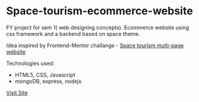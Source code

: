# Space-tourism-ecommerce-website
FY project for sem 1( web designing concepts). Ecommerce website using css framework and a backend based on space theme.

Idea inspired by Frontend-Mentor challange - [Space tourism multi-page website](https://www.frontendmentor.io/challenges/space-tourism-multipage-website-gRWj1URZ3)

Technologies used:
- HTML5, CSS, Javascript
- mongoDB, express, nodejs


[Visit Site](https://space-tourism-ecommerce-website.vercel.app/) 
